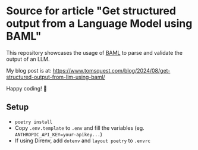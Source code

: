 # Source for article "Get structured output from a Language Model using BAML"  

This repository showcases the usage of [BAML](https://docs.boundaryml.com) to parse and validate the output of an LLM.

My blog post is at: https://www.tomsquest.com/blog/2024/08/get-structured-output-from-llm-using-baml/

Happy coding! 🚀

## Setup

- `poetry install`
- Copy `.env.template` to `.env` and fill the variables (eg. `ANTHROPIC_API_KEY=your-apikey...`)
- If using Direnv, add `dotenv` and `layout poetry` to `.envrc`
